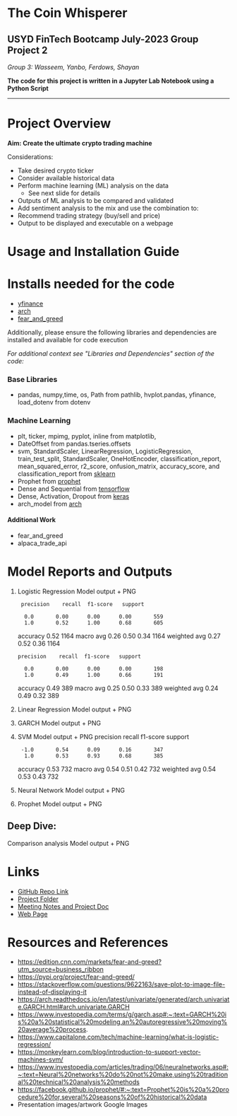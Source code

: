 # The Coin Whisperer
## USYD FinTech Bootcamp July-2023 Group Project 2
*Group 3: Wasseem, Yanbo, Ferdows, Shayan*

**The code for this project is written in a Jupyter Lab Notebook using a Python Script** 

---
# Project Overview
**Aim: Create the ultimate crypto trading machine**

Considerations:
* Take desired crypto ticker
* Consider available historical data
* Perform machine learning (ML) analysis on the data
  * See next slide for details
* Outputs of ML analysis to be compared and validated
* Add sentiment analysis to the mix and use the combination to:
* Recommend trading strategy (buy/sell and price)
* Output to be displayed and executable on a webpage



# Usage and Installation Guide

# Installs needed for the code
- [yfinance](https://pypi.org/project/yfinance/)
- [arch](https://pypi.org/project/arch/)
- [fear_and_greed](https://pypi.org/project/fear-and-greed/)

Additionally, please ensure the following libraries and dependencies are installed and available for code execution

*For additional context see "Libraries and Dependencies" section of the code:*

### Base Libraries
- pandas, numpy,time, os, Path from pathlib, hvplot.pandas, yfinance, load_dotenv from dotenv  

### Machine Learning
- plt, ticker, mpimg, pyplot, inline from matplotlib, 
- DateOffset from pandas.tseries.offsets  
- svm, StandardScaler, LinearRegression, LogisticRegression, train_test_split, StandardScaler, OneHotEncoder, classification_report, mean_squared_error, r2_score, onfusion_matrix, accuracy_score, and classification_report from [sklearn](https://scikit-learn.org/stable/)
- Prophet from [prophet](https://facebook.github.io/prophet/)  
- Dense and Sequential from [tensorflow](https://www.tensorflow.org)
-  Dense, Activation, Dropout from [keras](https://keras.io)
- arch_model from [arch](https://arch.readthedocs.io/en/latest/)

#### Additional Work
- fear_and_greed
- alpaca_trade_api


# Model Reports and Outputs
1. Logistic Regression
Model output + PNG

        precision    recall  f1-score   support

         0.0       0.00      0.00      0.00       559
         1.0       0.52      1.00      0.68       605

    accuracy                           0.52      1164
   macro avg       0.26      0.50      0.34      1164
weighted avg       0.27      0.52      0.36      1164



       precision    recall  f1-score   support

         0.0       0.00      0.00      0.00       198
         1.0       0.49      1.00      0.66       191

    accuracy                           0.49       389
   macro avg       0.25      0.50      0.33       389
weighted avg       0.24      0.49      0.32       389


  
3. Linear Regression
Model output + PNG

4. GARCH
Model output + PNG

5. SVM
Model output + PNG
      precision    recall  f1-score   support

        -1.0       0.54      0.09      0.16       347
         1.0       0.53      0.93      0.68       385

    accuracy                           0.53       732
   macro avg       0.54      0.51      0.42       732
weighted avg       0.54      0.53      0.43       732



6. Neural Network
Model output + PNG

7. Prophet
Model output + PNG

## Deep Dive: 
Comparison analysis
Model output + PNG



# Links
* [GitHub Repo Link](https://github.com/YanboZhu1989/FinTech_Project_2.git)
* [Project Folder](https://drive.google.com/drive/folders/1nUekI4111UTUd9Az__QJC9vdLuj1YYQK?usp=sharing)
* [Meeting Notes and Project Doc](https://docs.google.com/document/d/1I_i6JGlAO6SgynetaENlZ5KDaHw66uHzHLZBa2tHPOw/edit?usp=sharing)
* [Web Page]()


# Resources and References
- https://edition.cnn.com/markets/fear-and-greed?utm_source=business_ribbon
- https://pypi.org/project/fear-and-greed/
- https://stackoverflow.com/questions/9622163/save-plot-to-image-file-instead-of-displaying-it
- https://arch.readthedocs.io/en/latest/univariate/generated/arch.univariate.GARCH.html#arch.univariate.GARCH
- https://www.investopedia.com/terms/g/garch.asp#:~:text=GARCH%20is%20a%20statistical%20modeling,an%20autoregressive%20moving%20average%20process.
- https://www.capitalone.com/tech/machine-learning/what-is-logistic-regression/
- https://monkeylearn.com/blog/introduction-to-support-vector-machines-svm/
- https://www.investopedia.com/articles/trading/06/neuralnetworks.asp#:~:text=Neural%20networks%20do%20not%20make,using%20traditional%20technical%20analysis%20methods
- https://facebook.github.io/prophet/#:~:text=Prophet%20is%20a%20procedure%20for,several%20seasons%20of%20historical%20data
- Presentation images/artwork  Google Images



